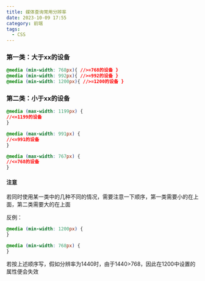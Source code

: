 ```yaml
---
title: 媒体查询常用分辨率
date: 2023-10-09 17:55
category: 前端
tags:
  - CSS
---
```


### 第一类：大于xx的设备

``` css	
@media (min-width: 768px){ //>=768的设备 }
@media (min-width: 992px){ //>=992的设备 }
@media (min-width: 1200px){ //>=1200的设备 }
```

### 第二类：小于xx的设备

```css
@media (max-width: 1199px) {
//<=1199的设备
}

@media (max-width: 991px) {
//<=991的设备
}

@media (max-width: 767px) {
//<=768的设备
}
```

#### 注意

若同时使用某一类中的几种不同的情况，需要注意一下顺序，第一类需要小的在上面，第二类需要大的在上面

反例：

```css
@media (min-width: 1200px) {
}

@media (min-width: 768px) {
}
```

若按上述顺序写，假如分辨率为1440时，由于1440>768，因此在1200中设置的属性便会失效